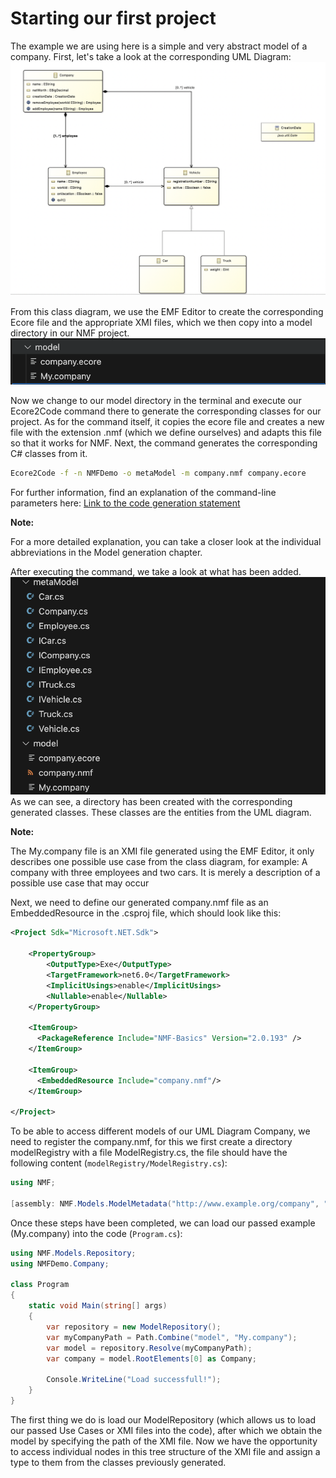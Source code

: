 # Starting our first project

The example we are using here is a simple and very abstract model of a company. First, let's take a look at the corresponding UML Diagram:
![Example Uml](images/UmlDiagram.png)

From this class diagram, we use the EMF Editor to create the corresponding Ecore file and the appropriate XMI files, which we then copy into a model directory in our NMF project.
![Folder structure](images/ModelFolder.png)

Now we change to our model directory in the terminal and execute our Ecore2Code command there to generate the corresponding classes for our project. 
As for the command itself, it copies the ecore file and creates a new file with the extension .nmf (which we define ourselves) and adapts this file so that it works for NMF. Next, the command generates the corresponding C# classes from it.
```bash
Ecore2Code -f -n NMFDemo -o metaModel -m company.nmf company.ecore 
```
For further information, find an explanation of the command-line parameters here:
[Link to the code generation statement](./Ecore2Code.md)

<aside class="note">

**Note:**

For a more detailed explanation, you can take a closer look at the individual abbreviations in the Model generation chapter. 

</aside>

After executing the command, we take a look at what has been added.
![Ecore command for model generation](images/EcoreStatement.png)
As we can see, a directory has been created with the corresponding generated classes. These classes are the entities from the UML diagram.

<aside class="note">

**Note:**

The My.company file is an XMI file generated using the EMF Editor, it only describes one possible use case from the class diagram, for example: A company with three employees and two cars. It is merely a description of a possible use case that may occur

</aside>

Next, we need to define our generated company.nmf file as an EmbeddedResource in the .csproj file, which should look like this:
```xml
<Project Sdk="Microsoft.NET.Sdk">

    <PropertyGroup>
        <OutputType>Exe</OutputType>
        <TargetFramework>net6.0</TargetFramework>
        <ImplicitUsings>enable</ImplicitUsings>
        <Nullable>enable</Nullable>
    </PropertyGroup>

    <ItemGroup>
      <PackageReference Include="NMF-Basics" Version="2.0.193" />
    </ItemGroup>

    <ItemGroup>
      <EmbeddedResource Include="company.nmf"/>
    </ItemGroup>

</Project>
```

To be able to access different models of our UML Diagram Company, we need to register the company.nmf, for this we first create a directory modelRegistry with a file ModelRegistry.cs, the file should have the following content (`modelRegistry/ModelRegistry.cs`):
```csharp
using NMF;

[assembly: NMF.Models.ModelMetadata("http://www.example.org/company", "company.nmf")]
```

Once these steps have been completed, we can load our passed example (My.company) into the code (`Program.cs`):
```csharp
using NMF.Models.Repository;
using NMFDemo.Company;

class Program
{
    static void Main(string[] args)
    {
        var repository = new ModelRepository();
        var myCompanyPath = Path.Combine("model", "My.company");
        var model = repository.Resolve(myCompanyPath);
        var company = model.RootElements[0] as Company;

        Console.WriteLine("Load successfull!");
    }
}
```

The first thing we do is load our ModelRepository (which allows us to load our passed Use Cases or XMI files into the code), after which we obtain the model by specifying the path of the XMI file. Now we have the opportunity to access individual nodes in this tree structure of the XMI file and assign a type to them from the classes previously generated.

